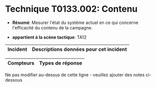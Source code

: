 # Technique T0133.002: Contenu

* **Résumé**: Mesurer l'état du système actuel en ce qui concerne l'efficacité du contenu de la campagne.

* **appartient à la scène tactique**: TA12


|Incident |Descriptions données pour cet incident |
|-------- |-------------------- |



|Compteurs |Types de réponse |
|-------- |-------------- |


Ne pas modifier au-dessus de cette ligne - veuillez ajouter des notes ci-dessous